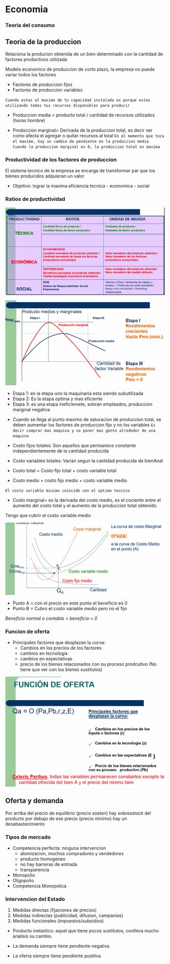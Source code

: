 # Economia

### Teoria del consumo

##  Teoria de la produccion

Relaciona la producion obtenida de un bien determinado con la cantidad de factores productivos utilizada

Modelo economico de produccion de corto plazo, la empresa no puede variar todos los factores
- Factores de produccion fijos
- Factores de produccion variables

`Cuando estas al maximo de tu capacidad instalada es porque estas utilizando todos tus recursos disponibles para producir`

* Produccion media = producto total / cantidad de recursos utilizados (horas hombre)

* Produccion marginal= Derivada de la produccion total, es decir ver como afecta el agregar o quitar recursos al total
`En el momento que toca el maximo, hay un cambio de pendiente en la produccion media `
`Cuando la produccion marginal es 0, la produccion total es maxima`

### Productividad de los factores de produccion
El sistema tecnico de la empresa se encarga de transformar par que los bienes producidos adquieran un valor

- Objetivo: lograr la maxima eficiencia tecnica - economica - social

### Ratios de productividad

![alt text](image.png)

![alt text](image-1.png)

- Etapa 1: en la etapa uno la maquinaria esta siendo subutilizada
- Etapa 2: Es la etapa optima y mas eficiente
- Etapa 3: es una etapa ineficieniete, sobran empleados, produccion marginal negativa

* Cuando se llega al punto maximo de saturacion de produccion total, se deben aumentar los factores de produccion fijo y no los variables 
`Es decir comprar mas maquina y no poner mas gente alrededor de una maquina`


* Costo fijos totales: Son aquellos que permanece constante independientemente de la cantidad producida

* Costo variables totales: Varian segun la cantidad producida de bienAnal

* Costo total = Costo fijo total + costo variable total

* Costo medio = costo fijo medio + costo variable medio

`El costo variable minimo coincide con el optimo tecnico`

* Costo marginal= es la derivada del costo medio, es el cociente entre el aumento del costo total y el aumento de la produccion total obtenido.

Tengo que cubrir el costo variable medio

![alt text](image-2.png)

* Punto A = con el precio en este punto  el beneficio es 0
* Punto B = Cubro el costo variable medio pero no el fijo

_Beneficio normal o contable = beneficio = 0_




### Funcion de oferta

* Principales factores que desplazan la curva:
    - Cambios en los precios de los factores
    - cambios en tecnologia
    - cambios en expectativas
    - precio de los bienes relacionados con su proceso prodcutivo (No tiene que ver con los bienes sustitutos)

![alt text](image-3.png)

## Oferta y demanda

Por arriba del precio de equilibrio (precio sosten) hay sobresstock del producto
 por debajo de ese precio (precio minimo) hay un desabastecimiento 

### Tipos de mercado

- Competencia perfecta: ninguna intervencion
    - atomizacion, muchos compradores y vendedores
    - producto homogeneo
    - no hay barreras de entrada
    - transparencia 
- Monopolio
- Oligopolio
- Competencia Monopolica 


### Intervencion del Estado

1. Medidas directas (fijaciones de precios)
1. Medidas indirectas (publicidad, difusion, campanias)
1. Medidas funcionales (impuestos/subsidios)

* Producto inelastico: aquel que tiene pocos sustitutos, conlleva mucho analisis su cambio.

* La demanda siempre tiene pendiente negativa
* La oferta siempre tiene pendiente positiva 


























